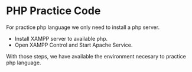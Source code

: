 # PHP Practice Code

For practice php language we only need to install a php server.

- Install XAMPP server to available php.
- Open XAMPP Control and Start Apache Service.

With those steps, we have available the environment necesary to practice php language.
